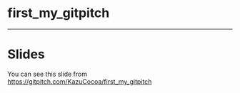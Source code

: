 # first_my_gitpitch

---

# Slides
You can see this slide from https://gitpitch.com/KazuCocoa/first_my_gitpitch
